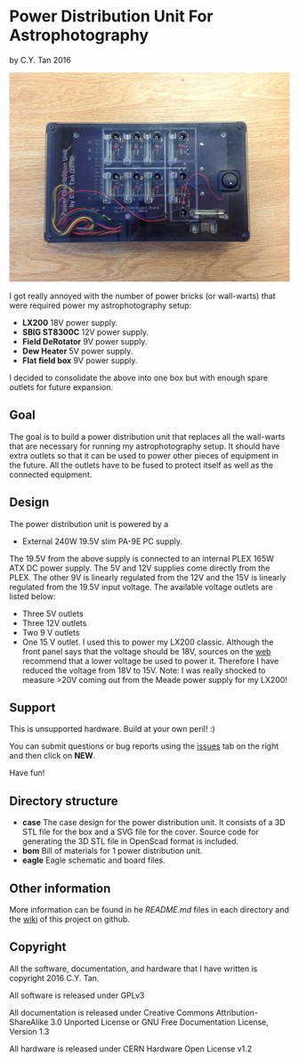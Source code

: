 # Power Distribution Unit For Astrophotography

by C.Y. Tan 2016

![Power Distribution Unit](https://github.com/cytan299/power_distribution/blob/master/pics/IMG_2708.jpg)

I got really annoyed with the number of power bricks (or wall-warts)
that were required power my astrophotography setup:

* **LX200** 18V power supply. 
* **SBIG ST8300C** 12V power supply.
* **Field DeRotator** 9V power supply.
* **Dew Heater** 5V power supply.
* **Flat field box** 9V power supply.

I decided to consolidate the above into one box but with enough spare
outlets for future expansion.

## Goal

The goal is to build a power distribution unit that replaces all the
wall-warts that are necessary for running my astrophotography
setup. It should have extra outlets so that it can be used to power
other pieces of equipment in the future. All the outlets have to be
fused to protect itself as well as the connected equipment.

## Design

The power distribution unit is powered by a

* External 240W 19.5V slim PA-9E PC supply.

The 19.5V from the above supply is connected to an internal
PLEX 165W ATX DC power supply. The 5V and 12V supplies come directly from
the PLEX. The other 9V is linearly regulated from the 12V and the 15V
is linearly regulated from the 19.5V input voltage. The available voltage
outlets are listed below:

* Three 5V outlets
* Three 12V outlets
* Two 9 V outlets
* One 15 V outlet. I used this to power my LX200 classic. Although the
  front panel says that the voltage should be 18V, sources on the [web](http://www.skymtn.com/mapug-astronomy/MAPUG/Battery1.htm#anchor318436)
  recommend that a lower voltage be used to power it. Therefore I have
  reduced the voltage from 18V to 15V. Note: I was really shocked to
  measure >20V coming out from the Meade power supply for my LX200!

## Support

This is unsupported hardware. Build at your own peril! :)

You can submit questions or bug reports using the
[issues](https://github.com/cytan299/power_distribution/issues) tab on
the right and then click on **NEW**.

Have fun!

## Directory structure

* **case** The case design for the power distribution unit. It
  consists of a 3D STL file for the box and a SVG file for the
  cover. Source code for generating the 3D STL file in OpenScad format
  is included.
* **bom** Bill of materials for 1 power distribution unit.
* **eagle** Eagle schematic and board files.

## Other information

More information can be found in he *README.md* files in each
directory and the [wiki](https://github.com/cytan299/power_distribution/wiki/Power-Distribution-Unit) of this project on github.

## Copyright
All the software, documentation, and hardware that I have written is
copyright 2016 C.Y. Tan.

All software is released under GPLv3

All documentation is released under Creative Commons
Attribution-ShareAlike 3.0 Unported License or GNU Free
Documentation License, Version 1.3

All hardware is released under CERN Hardware Open License v1.2



